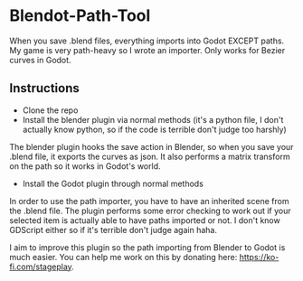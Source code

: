 # Blendot-Path-Tool

When you save .blend files, everything imports into Godot EXCEPT paths. My game is very path-heavy so I wrote an importer. Only works for Bezier curves in Godot.

## Instructions

* Clone the repo
* Install the blender plugin via normal methods (it's a python file, I don't actually know python, so if the code is terrible don't judge too harshly)

The blender plugin hooks the save action in Blender, so when you save your .blend file, it exports the curves as json. It also performs a matrix transform on the path so it works in Godot's world.

* Install the Godot plugin through normal methods

In order to use the path importer, you have to have an inherited scene from the .blend file. The plugin performs some error checking to work out if your selected item is actually able to have paths imported or not. I don't know GDScript either so if it's terrible don't judge again haha.

I aim to improve this plugin so the path importing from Blender to Godot is much easier. You can help me work on this by donating here: https://ko-fi.com/stageplay.